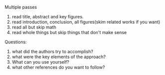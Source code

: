 Multiple passes

1. read title, abstract and key figures.
2. read introduction, conclusion, all figures(skim related works if you want)
3. read all but skip math
4. read whole things but skip things that don't make sense 



Questions:

1. what did the authors try to accomplish?
2. what were the key elements of the approach?
3. What can you use yourself?
4. what other references do you want to follow?